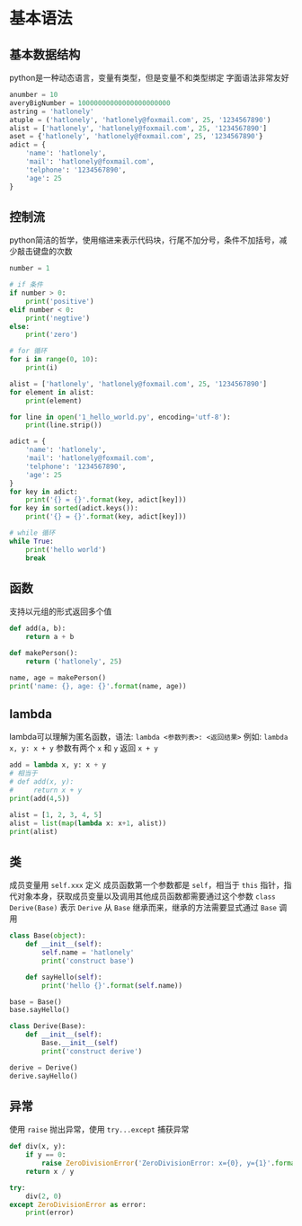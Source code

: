 # 基本语法

## 基本数据结构

python是一种动态语言，变量有类型，但是变量不和类型绑定
字面语法非常友好

```python
anumber = 10
averyBigNumber = 10000000000000000000000
astring = 'hatlonely'
atuple = ('hatlonely', 'hatlonely@foxmail.com', 25, '1234567890')
alist = ['hatlonely', 'hatlonely@foxmail.com', 25, '1234567890']
aset = {'hatlonely', 'hatlonely@foxmail.com', 25, '1234567890'}
adict = {
    'name': 'hatlonely',
    'mail': 'hatlonely@foxmail.com',
    'telphone': '1234567890',
    'age': 25
}
```

## 控制流

python简洁的哲学，使用缩进来表示代码块，行尾不加分号，条件不加括号，减少敲击键盘的次数

```python
number = 1

# if 条件
if number > 0:
    print('positive')
elif number < 0:
    print('negtive')
else:
    print('zero')

# for 循环
for i in range(0, 10):
    print(i)

alist = ['hatlonely', 'hatlonely@foxmail.com', 25, '1234567890']
for element in alist:
    print(element)

for line in open('1_hello_world.py', encoding='utf-8'):
    print(line.strip())

adict = {
    'name': 'hatlonely',
    'mail': 'hatlonely@foxmail.com',
    'telphone': '1234567890',
    'age': 25
}
for key in adict:
    print('{} = {}'.format(key, adict[key]))
for key in sorted(adict.keys()):
    print('{} = {}'.format(key, adict[key]))

# while 循环
while True:
    print('hello world')
    break
```

## 函数

支持以元组的形式返回多个值

```python
def add(a, b):
    return a + b

def makePerson():
    return ('hatlonely', 25)

name, age = makePerson()
print('name: {}, age: {}'.format(name, age))
```

## lambda

lambda可以理解为匿名函数，语法:
    `lambda <参数列表>: <返回结果>`
例如:
    `lambda x, y: x + y`
参数有两个 `x` 和 `y` 返回 `x + y`

```python
add = lambda x, y: x + y
# 相当于
# def add(x, y):
#     return x + y
print(add(4,5))

alist = [1, 2, 3, 4, 5]
alist = list(map(lambda x: x+1, alist))
print(alist)
```

## 类

成员变量用 `self.xxx` 定义
成员函数第一个参数都是 `self`，相当于 `this` 指针，指代对象本身，获取成员变量以及调用其他成员函数都需要通过这个参数
`class Derive(Base)` 表示 `Derive` 从 `Base` 继承而来，继承的方法需要显式通过 `Base` 调用

```python
class Base(object):
    def __init__(self):
        self.name = 'hatlonely'
        print('construct base')

    def sayHello(self):
        print('hello {}'.format(self.name))

base = Base()
base.sayHello()

class Derive(Base):
    def __init__(self):
        Base.__init__(self)
        print('construct derive')

derive = Derive()
derive.sayHello()
```

## 异常

使用 `raise` 抛出异常，使用 `try...except` 捕获异常

```python
def div(x, y):
    if y == 0:
        raise ZeroDivisionError('ZeroDivisionError: x={0}, y={1}'.format(x, y))
    return x / y

try:
    div(2, 0)
except ZeroDivisionError as error:
    print(error)
```
